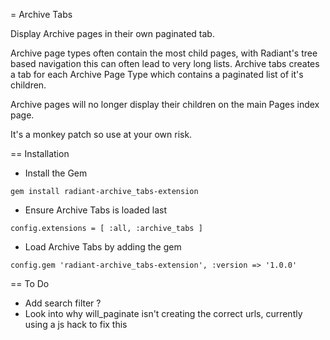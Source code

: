 = Archive Tabs

Display Archive pages in their own paginated tab.

Archive page types often contain the most child pages, with Radiant's tree based navigation this can often lead to very long lists. Archive tabs creates a tab for each Archive Page Type which contains a paginated list of it's children.

Archive pages will no longer display their children on the main Pages index page.

It's a monkey patch so use at your own risk.


== Installation

- Install the Gem

```
gem install radiant-archive_tabs-extension
```

- Ensure Archive Tabs is loaded last

```
config.extensions = [ :all, :archive_tabs ]
```

- Load Archive Tabs by adding the gem

```
config.gem 'radiant-archive_tabs-extension', :version => '1.0.0'
```


== To Do

- Add search filter ?
- Look into why will_paginate isn't creating the correct urls, currently using a js hack to fix this
